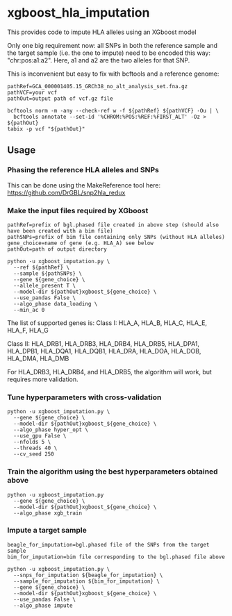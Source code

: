 # xgboost_hla_imputation
This provides code to impute HLA alleles using an XGboost model

Only one big requirement now: all SNPs in both the reference sample and the target sample (i.e. the one to impute) need to be encoded this way: "chr:pos:a1:a2". Here, a1 and a2 are the two alleles for that SNP.

This is inconvenient but easy to fix with bcftools and a reference genome:
```
pathRef=GCA_000001405.15_GRCh38_no_alt_analysis_set.fna.gz
pathVCF=your vcf
pathOut=output path of vcf.gz file

bcftools norm -m -any --check-ref w -f ${pathRef} ${pathVCF} -Ou | \
  bcftools annotate --set-id '%CHROM:%POS:%REF:%FIRST_ALT' -Oz > ${pathOut}
tabix -p vcf "${pathOut}"
```

## Usage

### Phasing the reference HLA alleles and SNPs
This can be done using the MakeReference tool here: https://github.com/DrGBL/snp2hla_redux

### Make the input files required by XGboost
```
pathRef=prefix of bgl.phased file created in above step (should also have been created with a bim file)
pathSNPs=prefix of bim file containing only SNPs (without HLA alleles)
gene_choice=name of gene (e.g. HLA_A) see below
pathOut=path of output directory

python -u xgboost_imputation.py \
  --ref ${pathRef} \
  --sample ${pathSNPs} \
  --gene ${gene_choice} \
  --allele_present T \
  --model-dir ${pathOut}xgboost_${gene_choice} \
  --use_pandas False \
  --algo_phase data_loading \
  --min_ac 0
```
The list of supported genes is:
Class I: HLA_A, HLA_B, HLA_C, HLA_E, HLA_F, HLA_G

Class II: HLA_DRB1, HLA_DRB3, HLA_DRB4, HLA_DRB5, HLA_DPA1, HLA_DPB1, HLA_DQA1, HLA_DQB1, HLA_DRA, HLA_DOA, HLA_DOB, HLA_DMA, HLA_DMB

For HLA_DRB3, HLA_DRB4, and HLA_DRB5, the algorithm will work, but requires more validation.

### Tune hyperparameters with cross-validation
```
python -u xgboost_imputation.py \
  --gene ${gene_choice} \
  --model-dir ${pathOut}xgboost_${gene_choice} \
  --algo_phase hyper_opt \
  --use_gpu False \
  --nfolds 5 \
  --threads 40 \
  --cv_seed 250
```

### Train the algorithm using the best hyperparameters obtained above
```
python -u xgboost_imputation.py 
  --gene ${gene_choice} \
  --model-dir ${pathOut}xgboost_${gene_choice} \
  --algo_phase xgb_train
```

### Impute a target sample
```
beagle_for_imputation=bgl.phased file of the SNPs from the target sample
bim_for_imputation=bim file corresponding to the bgl.phased file above

python -u xgboost_imputation.py \
  --snps_for_imputation ${beagle_for_imputation} \
  --sample_for_imputation ${bim_for_imputation} \
  --gene ${gene_choice} \
  --model-dir ${pathOut}xgboost_${gene_choice} \
  --use_pandas False \
  --algo_phase impute
```
